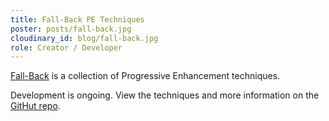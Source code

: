 ```yaml
---
title: Fall-Back PE Techniques
poster: posts/fall-back.jpg
cloudinary_id: blog/fall-back.jpg
role: Creator / Developer
---
```


[Fall-Back](https://github.com/Fall-Back) is a collection of Progressive Enhancement techniques.

Development is ongoing. View the techniques and more information on the [GitHut repo](https://github.com/Fall-Back).
